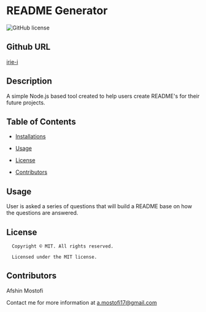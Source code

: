 # README Generator
![GitHub license](https://img.shields.io/badge/license-MIT-yellowgreen.svg)

## Github URL

[irie-i](https://github.com/irie-i/)

## Description 

A simple Node.js based tool created to help users create README's for their future projects.


## Table of Contents

* [Installations](#dependencies)

* [Usage](#usage)


* [License](#license)


* [Contributors](#contributors)


## Usage

User is asked a series of questions that will build a README base on how the questions are answered. 

## License

      Copyright © MIT. All rights reserved. 
      
      Licensed under the MIT license.


## Contributors

Afshin Mostofi

Contact me for more information at a.mostofi17@gmail.com

